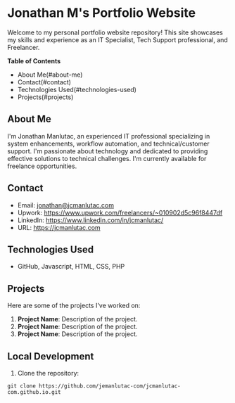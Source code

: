 # Jonathan M's Portfolio Website
Welcome to my personal portfolio website repository! This site showcases my skills and experience as an IT Specialist, Tech Support professional, and Freelancer.

**Table of Contents**
- About Me(#about-me)
- Contact(#contact)
- Technologies Used(#technologies-used)
- Projects(#projects)  <!-- Added Projects section -->

## About Me
I'm Jonathan Manlutac, an experienced IT professional specializing in system enhancements, workflow automation, and technical/customer support. I'm passionate about technology and dedicated to providing effective solutions to technical challenges.  I'm currently available for freelance opportunities.

## Contact
- Email: jonathan@jcmanlutac.com
- Upwork: https://www.upwork.com/freelancers/~010902d5c96f8447df
- LinkedIn: https://www.linkedin.com/in/jcmanlutac/
- URL: https://jcmanlutac.com

## Technologies Used
- GitHub, Javascript, HTML, CSS, PHP

## Projects
Here are some of the projects I've worked on:

1. **Project Name**: Description of the project.
2. **Project Name**: Description of the project.
3. **Project Name**: Description of the project.

## Local Development
1. Clone the repository:
   
`git clone https://github.com/jemanlutac-com/jcmanlutac-com.github.io.git`